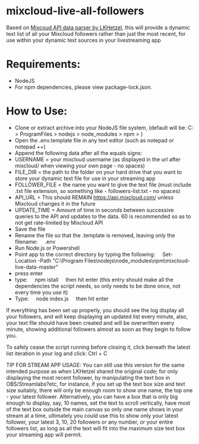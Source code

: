 # mixcloud-live-all-followers
Based on <a href="https://github.com/LKHetzel/mixcloud-live-data">Mixcoud API data parser by LKHetzel</a>, this will provide a dynamic text list of all your Mixcloud followers rather than just the most recent, for use within your dynamic text sources in your livestreaming app
# Requirements:
  - NodeJS
  - For npm dependencies, please view package-lock.json.
 
# How to Use:
  - Clone or extract archive into your NodeJS file system, (default will be: C: > ProgramFiles > nodejs > node_modules > npm >   )
  - Open the .env.template file in any text editor (such as notepad or notepad ++)
  - Append the following data after all the equals signs:
  -   USERNAME = your mixcloud username (as displayed in the url after mixcloud/ when viewing your own page - no spaces)
  -   FILE_DIR = the path to the folder on your hard drive that you want to store your dynamic text file for use in your streaming app
  -   FOLLOWER_FILE = the name you want to give the text file (must include .txt file extension, so something like - followers-list.txt - no spaces)
  -   API_URL = This should REMAIN https://api.mixcloud.com/ unless Mixcloud changes it in the future
  -   UPDATE_TIME = Amount of time in seconds between successive queries to the API and updates to the data. 60 is recommended so as to not get rate-limited by Mixcloud API
  - Save the file
  - Rename the file so that the .template is removed, leaving only the filename: &nbsp; &nbsp; .env
  - Run Node.js or Powershell
  - Point app to the correct directory by typing the following: &nbsp; &nbsp; Set-Location -Path "C:\Program Files\nodejs\node_modules\npm\mixcloud-live-data-master"
  - press enter
  - type: &nbsp; &nbsp; npm istall &nbsp; &nbsp; then hit enter (this entry should make all the dependencies the script needs, so only needs to be done once, not every time you use it)
  - Type: &nbsp; &nbsp; node index.js &nbsp; &nbsp; then hit enter


  If everything has been set up properly, you should see the log display all your followers, and will keep displaying an updated list every minute, also, your text file should have been created and will be overwritten every minute, showing additional followers almost as soon as they begin to follow you.
  
  To safely cease the script running before closing it, click beneath the latest list iteration in your log and click: Ctrl + C
  
  TIP FOR STREAM APP USAGE:
  You can still use this version for the same intended purpose as when LKHetzel shared the original code; for only displaying the most recent follower, by manipulating the text box in OBS/Streamlabs?etc, for instance, if you set up the text box size and text size suitably, there will only be enough room to show one name, the top one - your latest follower. Alternatively, you can have a box that is only big enough to display, say, 10 names, set the text to scroll vertically, have most of the text box outside the main canvas so only one name shows in your stream at a time, ultimately you could use this to show only your latest follower, your latest 3, 10, 20 followers or any number, or your entire followers list, as long as all the text will fit into the maximum size text box your streaming app will permit.

